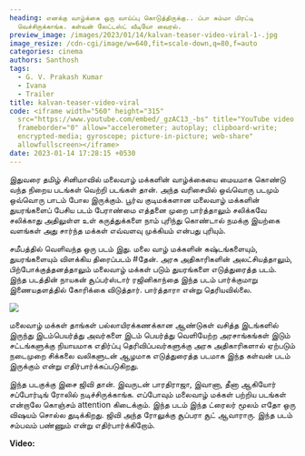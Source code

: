 ```yaml
---
heading: எனக்கு வாழ்க்கை ஒரு வாய்ப்பு கொடுத்திருக்கு.. ப்பா சும்மா மிரட்டி
  வெச்சிருக்காங்க. கள்வன் லேட்டஸ்ட் வீடியோ வைரல்.
preview_image: /images/2023/01/14/kalvan-teaser-video-viral-1-.jpg
image_resize: /cdn-cgi/image/w=640,fit=scale-down,q=80,f=auto
categories: cinema
authors: Santhosh
tags:
  - G. V. Prakash Kumar
  - Ivana
  - Trailer
title: kalvan-teaser-video-viral
code: <iframe width="560" height="315"
  src="https://www.youtube.com/embed/_gzAC13_-bs" title="YouTube video player"
  frameborder="0" allow="accelerometer; autoplay; clipboard-write;
  encrypted-media; gyroscope; picture-in-picture; web-share"
  allowfullscreen></iframe>
date: 2023-01-14 17:28:15 +0530
---
```



இதுவரை தமிழ் சினிமாவில் மலைவாழ் மக்களின் வாழ்க்கையை மையமாக கொண்டு வந்த நிறைய படங்கள் வெற்றி படங்கள் தான். அந்த வரிசையில் ஒவ்வொரு படமும் ஒவ்வொரு பாடம் போல இருக்கும். பூர்வ குடிமக்களான மலைவாழ் மக்களின் துயரங்களைப் பேசிய படம் பேராண்மை எத்தனை முறை பார்த்தாலும் சலிக்கவே சலிக்காது அதிலுள்ள உள்  கருத்துக்களை நாம்  புரிந்து கொண்டால் நமக்கு இயற்கை வளங்கள் அது சார்ந்த மக்கள் எவ்வளவு முக்கியம் என்பது புரியும்.

சமீபத்தில் வெளிவந்த ஒரு படம் இது. மலை வாழ் மக்களின் கஷ்டங்களையும், துயரங்களையும் விளக்கிய திரைப்படம் #தேன். அரசு அதிகாரிகளின் அலட்சியத்தாலும், பிற்போக்குத்தனத்தாலும் மலைவாழ் மக்கள் படும் துயரங்களை எடுத்துரைத்த படம். இந்த படத்தின் நாயகன் சூப்பர்ஸ்டார் ரஜினிகாந்தை இந்த படம் பார்க்குமாறு இணையதளத்தில் கோரிக்கை விடுத்தார். பார்த்தாரா என்று தெரியவில்லை. 

![](/images/2023/01/14/kalvan-teaser-video-viral-2-.jpg)

மலைவாழ் மக்கள் தாங்கள் பல்லாயிரக்கணக்கான ஆண்டுகள் வசித்த இடங்களில் இருந்து இடம்பெயர்த்து அவர்களை இடம் பெயர்த்து வெளியேற்ற  அரசாங்கங்கள் இடும் சட்டங்களுக்கு நியாயமாக எதிர்ப்பு தெரிவிப்பவர்களுக்கு அரசு அதிகாரிகளால்  ஏற்படும் நடைமுறை சிக்கலை வலிகளுடன் ஆழமாக எடுத்துரைத்த படமாக இந்த கள்வன் படம் இருக்கும் என்று எதிர்பார்க்கப்படுகிறது. 

இந்த படகுக்கு இசை ஜிவி தான். இவருடன் பாரதிராஜா, இவானா, தீனா ஆகியோர் சப்போர்டிங் ரோலில் நடிச்சிருக்காங்க. எப்போவும் மலைவாழ் மக்கள் பற்றிய படங்கள் என்றாலே கொஞ்சம் attention கிடைக்கும். இந்த படம் இந்த ட்ரைலர் மூலம் எதோ ஒரு விஷயம் சொல்ல துடிக்கிறது. ஜிவி அந்த ரோலுக்கு சூப்பரா சூட் ஆவாராரு. இந்த படம் சம்பவம் பண்ணும் என்று எதிர்பார்க்கிறோம்.

**V﻿ideo:**